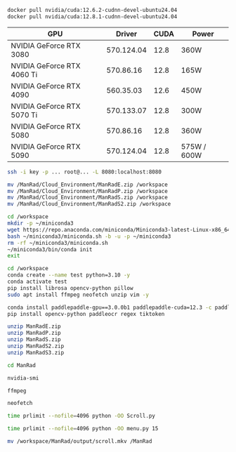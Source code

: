 ```bash
docker pull nvidia/cuda:12.6.2-cudnn-devel-ubuntu24.04
docker pull nvidia/cuda:12.8.1-cudnn-devel-ubuntu24.04
```

| GPU                        | Driver     | CUDA | Power       |
|----------------------------|------------|------|-------------|
| NVIDIA GeForce RTX 3080    | 570.124.04 | 12.8 | 360W        |
| NVIDIA GeForce RTX 4060 Ti | 570.86.16  | 12.8 | 165W        |
| NVIDIA GeForce RTX 4090    | 560.35.03  | 12.6 | 450W        |
| NVIDIA GeForce RTX 5070 Ti | 570.133.07 | 12.8 | 300W        |
| NVIDIA GeForce RTX 5080    | 570.86.16  | 12.8 | 360W        |
| NVIDIA GeForce RTX 5090    | 570.124.04 | 12.8 | 575W / 600W |

```bash
ssh -i key -p ... root@... -L 8080:localhost:8080
```

```bash
mv /ManRad/Cloud_Environment/ManRadE.zip /workspace
mv /ManRad/Cloud_Environment/ManRadP.zip /workspace
mv /ManRad/Cloud_Environment/ManRadS.zip /workspace
mv /ManRad/Cloud_Environment/ManRadS2.zip /workspace
```

```bash
cd /workspace
mkdir -p ~/miniconda3
wget https://repo.anaconda.com/miniconda/Miniconda3-latest-Linux-x86_64.sh -O ~/miniconda3/miniconda.sh
bash ~/miniconda3/miniconda.sh -b -u -p ~/miniconda3
rm -rf ~/miniconda3/miniconda.sh
~/miniconda3/bin/conda init
exit
```

```bash
cd /workspace
conda create --name test python=3.10 -y
conda activate test
pip install librosa opencv-python pillow
sudo apt install ffmpeg neofetch unzip vim -y
```

```bash
conda install paddlepaddle-gpu==3.0.0b1 paddlepaddle-cuda=12.3 -c paddle -c nvidia -y
pip install opencv-python paddleocr regex tiktoken
```

```bash
unzip ManRadE.zip
unzip ManRadP.zip
unzip ManRadS.zip
unzip ManRadS2.zip
unzip ManRadS3.zip
```

```bash
cd ManRad
```

```bash
nvidia-smi
```

```bash
ffmpeg
```

```bash
neofetch
```

```bash
time prlimit --nofile=4096 python -OO Scroll.py
```

```bash
time prlimit --nofile=4096 python -OO menu.py 15
```

```bash
mv /workspace/ManRad/output/scroll.mkv /ManRad
```